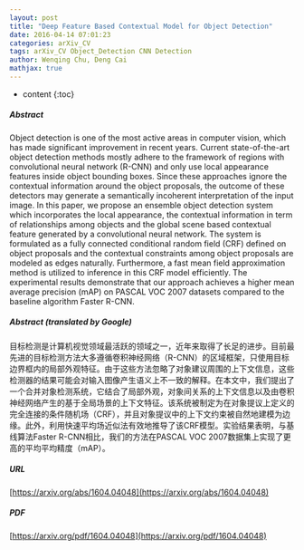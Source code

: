 ```yaml
---
layout: post
title: "Deep Feature Based Contextual Model for Object Detection"
date: 2016-04-14 07:01:23
categories: arXiv_CV
tags: arXiv_CV Object_Detection CNN Detection
author: Wenqing Chu, Deng Cai
mathjax: true
---
```


* content
{:toc}

##### Abstract
Object detection is one of the most active areas in computer vision, which has made significant improvement in recent years. Current state-of-the-art object detection methods mostly adhere to the framework of regions with convolutional neural network (R-CNN) and only use local appearance features inside object bounding boxes. Since these approaches ignore the contextual information around the object proposals, the outcome of these detectors may generate a semantically incoherent interpretation of the input image. In this paper, we propose an ensemble object detection system which incorporates the local appearance, the contextual information in term of relationships among objects and the global scene based contextual feature generated by a convolutional neural network. The system is formulated as a fully connected conditional random field (CRF) defined on object proposals and the contextual constraints among object proposals are modeled as edges naturally. Furthermore, a fast mean field approximation method is utilized to inference in this CRF model efficiently. The experimental results demonstrate that our approach achieves a higher mean average precision (mAP) on PASCAL VOC 2007 datasets compared to the baseline algorithm Faster R-CNN.

##### Abstract (translated by Google)
目标检测是计算机视觉领域最活跃的领域之一，近年来取得了长足的进步。目前最先进的目标检测方法大多遵循卷积神经网络（R-CNN）的区域框架，只使用目标边界框内的局部外观特征。由于这些方法忽略了对象建议周围的上下文信息，这些检测器的结果可能会对输入图像产生语义上不一致的解释。在本文中，我们提出了一个合并对象检测系统，它结合了局部外观，对象间关系的上下文信息以及由卷积神经网络产生的基于全局场景的上下文特征。该系统被制定为在对象提议上定义的完全连接的条件随机场（CRF），并且对象提议中的上下文约束被自然地建模为边缘。此外，利用快速平均场近似法有效地推导了该CRF模型。实验结果表明，与基线算法Faster R-CNN相比，我们的方法在PASCAL VOC 2007数据集上实现了更高的平均平均精度（mAP）。

##### URL
[https://arxiv.org/abs/1604.04048](https://arxiv.org/abs/1604.04048)

##### PDF
[https://arxiv.org/pdf/1604.04048](https://arxiv.org/pdf/1604.04048)

